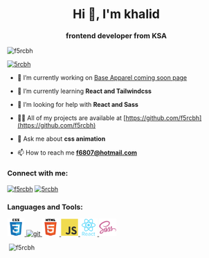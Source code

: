 <h1 align="center">Hi 👋, I'm khalid</h1>
<h3 align="center">frontend developer from KSA</h3>

<p align="left"> <img src="https://komarev.com/ghpvc/?username=f5rcbh&label=Profile%20views&color=0e75b6&style=flat" alt="f5rcbh" /> </p>


<p align="left"> <a href="https://twitter.com/5rcbh" target="blank"><img src="https://img.shields.io/twitter/follow/5rcbh?logo=twitter&style=for-the-badge" alt="5rcbh" /></a> </p>

- 🔭 I’m currently working on [Base Apparel coming soon page](https://www.frontendmentor.io/challenges/base-apparel-coming-soon-page-5d46b47f8db8a7063f9331a0/hub/base-apparel-coming-soon-page-H8_51lROPI)

- 🌱 I’m currently learning **React and Tailwindcss**

- 🤝 I’m looking for help with **React and Sass**

- 👨‍💻 All of my projects are available at [https://github.com/f5rcbh](https://github.com/f5rcbh)

- 💬 Ask me about **css animation**

- 📫 How to reach me **f6807@hotmail.com**

<h3 align="left">Connect with me:</h3>
<p align="left">
<a href="https://codepen.io/f5rcbh" target="blank"><img align="center" src="https://raw.githubusercontent.com/rahuldkjain/github-profile-readme-generator/master/src/images/icons/Social/codepen.svg" alt="f5rcbh" height="30" width="40" /></a>
<a href="https://twitter.com/5rcbh" target="blank"><img align="center" src="https://raw.githubusercontent.com/rahuldkjain/github-profile-readme-generator/master/src/images/icons/Social/twitter.svg" alt="5rcbh" height="30" width="40" /></a>
</p>

<h3 align="left">Languages and Tools:</h3>
<p align="left"> <a href="https://www.w3schools.com/css/" target="_blank" rel="noreferrer"> <img src="https://raw.githubusercontent.com/devicons/devicon/master/icons/css3/css3-original-wordmark.svg" alt="css3" width="40" height="40"/> </a> <a href="https://git-scm.com/" target="_blank" rel="noreferrer"> <img src="https://www.vectorlogo.zone/logos/git-scm/git-scm-icon.svg" alt="git" width="40" height="40"/> </a> <a href="https://www.w3.org/html/" target="_blank" rel="noreferrer"> <img src="https://raw.githubusercontent.com/devicons/devicon/master/icons/html5/html5-original-wordmark.svg" alt="html5" width="40" height="40"/> </a> <a href="https://developer.mozilla.org/en-US/docs/Web/JavaScript" target="_blank" rel="noreferrer"> <img src="https://raw.githubusercontent.com/devicons/devicon/master/icons/javascript/javascript-original.svg" alt="javascript" width="40" height="40"/> </a> <a href="https://reactjs.org/" target="_blank" rel="noreferrer"> <img src="https://raw.githubusercontent.com/devicons/devicon/master/icons/react/react-original-wordmark.svg" alt="react" width="40" height="40"/> </a> <a href="https://sass-lang.com" target="_blank" rel="noreferrer"> <img src="https://raw.githubusercontent.com/devicons/devicon/master/icons/sass/sass-original.svg" alt="sass" width="40" height="40"/> </a> </p>

<p>&nbsp;<img align="center" src="https://github-readme-stats.vercel.app/api?username=f5rcbh&show_icons=true&locale=en" alt="f5rcbh" /></p>
